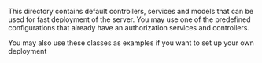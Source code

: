This directory contains default controllers, services and models that can be used for 
fast deployment of the server. You may use one of the predefined configurations 
that already have an authorization services and controllers.

You may also use these classes as examples if you want to set up your own deployment